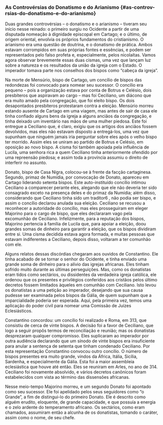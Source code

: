 ### As Controvérsias do Donatismo e do Arianismo {#as-controv-rsias-do-donatismo-e-do-arianismo}

Duas grandes controvérsias – o donatismo e o arianismo – tiveram seu início nesse reinado: o primeiro surgiu no Ocidente a partir de uma disputada nomeação à dignidade episcopal em Cartago; e o último, de origem oriental, envolvia os próprios fundamentos do cristianismo. O arianismo era uma questão de doutrina, e o donatismo de prática. Ambos estavam corrompidos em suas próprias fontes e essências, e podem ser representados pelo falso profeta e, especialmente, pelos nicolaítas. Vamos agora observar brevemente essas duas cismas, uma vez que lançam luz sobre a natureza e os resultados da união da igreja com o Estado. O imperador tomava parte nos conselhos dos bispos como “cabeça da igreja”.

Na morte de Mensúrio, bispo de Cartago, um concílio de bispos das redondezas foi convocado para nomear seu sucessor. O concílio era pequeno – pois a organização estava por conta de Botrus e Celésio, dois presbíteros que aspiravam ao cargo – mas foi Ceciliano, um diácono que era muito amado pela congregação, que foi eleito bispo. Os dois desapontados presbíteros protestaram contra a eleição. Mensúrio morreu estando ausente de Cartago em uma viagem, mas antes de sair de casa ele tinha confiado alguns bens da igreja a alguns anciãos da congregação, e tinha deixado um inventário nas mãos de uma mulher piedosa. Este foi entregue a Ceciliano que, é claro, exigiu que os artigos dos anciãos fossem devolvidos, mas eles não estavam disposto a entregá-los, uma vez que supunham que ninguém jamais iria perguntar sobre eles após o velho bispo ter morrido. Assim eles se uniram ao partido de Botrus e Celésio, em oposição ao novo bispo. A cisma foi também apoiada pela influência de Lucila, uma senhora rica a quem Ceciliano tinha anteriormente ofendido por uma repreensão piedosa; e assim toda a província assumiu o direito de interferir no assunto.

Donato, bispo de Casa Nigra, colocou-se à frente da facção cartaginesa. Segundo, primaz de Numídia, por convocação de Donato, apareceu em Cartago liderando setenta bispos. Este auto-instituído concílio intimou Ceciliano a comparecer perante eles, alegando que ele não deveria ter sido consagrado exceto na presença deles e do primaz da Numídia; além disso, considerando que Ceciliano tinha sido um traditor6 , não podia ser bispo, e assim o concílio declarou anulada sua eleição. Ceciliano se recusou a reconhecer a autoridade do concílio, mas eles prosseguiram em eleger Majorino para o cargo de bispo, que eles declararam vago pela excomunhão de Ceciliano. Infelizmente, para a reputação dos bispos, Majorino pertencia à família de Lucila que, para apoiar a eleição, doou grandes somas de dinheiro para garantir a eleição, que os bispos dividiram entre si. Uma cisma decidida estava agora formada, e muitas pessoas que estavam indiferentes a Ceciliano, depois disso, voltaram a ter comunhão com ele.

Alguns relatos dessas discórdias chegaram aos ouvidos de Constantino. Ele tinha acabado de se tornar o senhor do Ocidente, e tinha enviado uma grande soma de dinheiro para o alívio das igrejas africanas. Eles tinham sofrido muito durante as últimas perseguições. Mas, como os donatistas eram tidos como sectários, ou dissidentes da verdadeira igreja católica, ele ordenou que os presentes e privilégios conferidos aos cristãos pelos último decretos fossem limitados àqueles em comunhão com Ceciliano. Isto levou os donatistas a uma petição ao imperador, desejando que sua causa pudesse ser examinada pelos bispos da Gália, de quem supunham que a imparcialidade poderia ser esperada. Aqui, pela primeira vez, temos uma aplicação do poder civil para nomear uma Comissão de Juízes Eclesiásticos.

Constantino concordou: um concílio foi realizado e Roma, em 313, que consistiu de cerca de vinte bispos. A decisão foi a favor de Ceciliano, que logo a seguir propôs termos de reconciliação e reunião; mas os donatistas desprezaram qualquer compromisso. Eles suplicaram ao imperador por outra audiência declarando que um sínodo de vinte bispos era insuficiente para anular a sentença de setenta que tinham condenado Ceciliano. Por esta representação Constantino convocou outro concílio. O número de bispos presentes era muito grande, vindos da África, Itália, Sicília, Sardenha, e especialmente da Gália. Esta foi a maior assembleia eclesiástica que houve até então. Eles se reuniram em Arles, no ano de 314\. Ceciliano foi novamente absolvido, e vários decretos canônicos foram estabelecidos com vista ao término das dissensões africanas.

Nesse meio-tempo Majorino morreu, e um segundo Donato foi apontado como seu sucessor. Ele foi apelidado pelos seus seguidores como “o Grande”, a fim de distingui-lo do primeiro Donato. Ele é descrito como alguém erudito, eloquente, de grande capacidade, e que possuía a energia e o zelo ardente do temperamento africano. Os sectários, como eram chamados, assumiram então a alcunha de os donatistas, tomando o caráter, assim como o nome, de seu chefe.